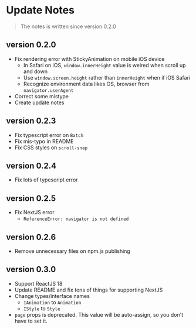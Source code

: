# Update Notes

> The notes is written since version 0.2.0

## version 0.2.0

- Fix rendering error with StickyAnimation on mobile iOS device
  - In Safari on iOS, `window.innerHeight` value is weired when scroll up and down
  - Use `window.screen.height` rather than `innerHeight` when if iOS Safari
  - Recognize environment data likes OS, browser from `navigator.userAgent`
- Correct some mistype
- Create update notes

## version 0.2.3

- Fix typescript error on `Batch`
- Fix mis-typo in README
- Fix CSS styles on `scroll-snap`


## version 0.2.4

- Fix lots of typescript error

## version 0.2.5

- Fix NextJS error
  - `ReferenceError: navigator is not defined`

## version 0.2.6

- Remove unnecessary files on npm.js publishing

## version 0.3.0

- Support ReactJS 18
- Update README and fix tons of things for supporting NextJS
- Change types/interface names
  - `IAnimation` to `Animation`
  - `IStyle` to `Style`
- `page` props is deprecated. This value will be auto-assign, so you don't have to set it.
